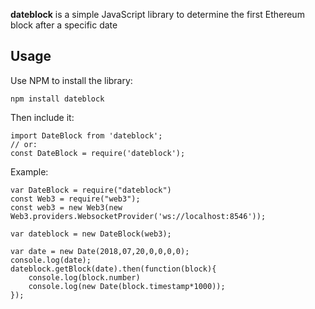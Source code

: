 
**dateblock** is a simple JavaScript library to determine the first Ethereum block after a specific date

## Usage

Use NPM to install the library:
```
npm install dateblock
```

Then include it:

```
import DateBlock from 'dateblock';
// or:
const DateBlock = require('dateblock');
```

Example:
```
var DateBlock = require("dateblock")
const Web3 = require("web3");
const web3 = new Web3(new Web3.providers.WebsocketProvider('ws://localhost:8546'));

var dateblock = new DateBlock(web3);

var date = new Date(2018,07,20,0,0,0,0);
console.log(date);
dateblock.getBlock(date).then(function(block){
    console.log(block.number)
    console.log(new Date(block.timestamp*1000));
});
```